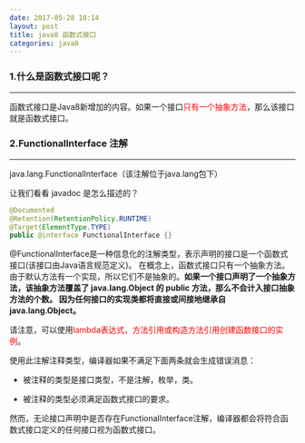 ```yaml
---
date: 2017-05-28 10:14
layout: post
title: java8 函数式接口
categories: java8
---
```


### 1.什么是函数式接口呢？
----------------------------------------

函数式接口是Java8新增加的内容。如果一个接口<font color="#FF0000">只有一个抽象方法</font>，那么该接口就是函数式接口。


### 2.FunctionalInterface 注解
----------------------------------------
java.lang.FunctionalInterface（该注解位于java.lang包下）

让我们看看 javadoc 是怎么描述的？

```java
@Documented
@Retention(RetentionPolicy.RUNTIME)
@Target(ElementType.TYPE)
public @interface FunctionalInterface {}
```

@FunctionalInterface是一种信息化的注解类型，表示声明的接口是一个函数式接口(该接口由Java语言规范定义)。
在概念上，函数式接口只有一个抽象方法。由于默认方法有一个实现，所以它们不是抽象的。**如果一个接口声明了一个抽象方法，该抽象方法覆盖了 java.lang.Object 的 public 方法，那么不会计入接口抽象方法的个数。
因为任何接口的实现类都将直接或间接地继承自java.lang.Object。**

请注意，可以使用<font color="#FF0000">lambda表达式，方法引用或构造方法引用创建函数接口的实例</font>。

使用此注解注释类型，编译器如果不满足下面两条就会生成错误消息：
*   被注释的类型是接口类型，不是注解，枚举，类。

*   被注释的类型必须满足函数式接口的要求。

然而，无论接口声明中是否存在FunctionalInterface注解，编译器都会将符合函数式接口定义的任何接口视为函数式接口。